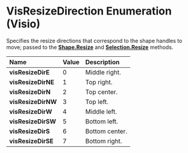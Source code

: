 
# VisResizeDirection Enumeration (Visio)

Specifies the resize directions that correspond to the shape handles to move; passed to the  **[Shape.Resize](ce8e9253-e1bb-e542-30eb-f9ac2e4305da.md)** and **[Selection.Resize](4fc41631-adb4-9c5a-570f-e8ccaa2701eb.md)** methods.



|**Name**|**Value**|**Description**|
|:-----|:-----|:-----|
| **visResizeDirE**|0|Middle right.|
| **visResizeDirNE**|1|Top right.|
| **visResizeDirN**|2|Top center.|
| **visResizeDirNW**|3|Top left.|
| **visResizeDirW**|4|Middle left.|
| **visResizeDirSW**|5|Bottom left.|
| **visResizeDirS**|6|Bottom center.|
| **visResizeDirSE**|7|Bottom right.|
